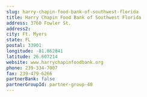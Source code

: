```yaml
---
slug: harry-chapin-food-bank-of-southwest-florida
title: Harry Chapin Food Bank of Southwest Florida
address: 3760 Fowler St.
address2: 
city: Ft. Myers
state: FL
postal: 33901
longitude: -81.862841
latitude: 26.607214
website: www.harrychapinfoodbank.org
phone: 239-334-7007
fax: 239-479-6266
partnerBank: false
partnerGroupId: partner-group-40
---
```

